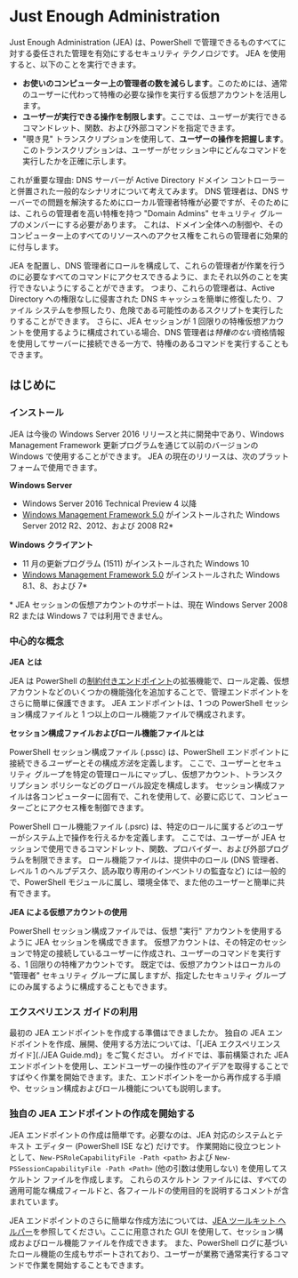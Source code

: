 # Just Enough Administration
Just Enough Administration (JEA) は、PowerShell で管理できるものすべてに対する委任された管理を有効にするセキュリティ テクノロジです。
JEA を使用すると、以下のことを実行できます。
- **お使いのコンピューター上の管理者の数を減らします**。このためには、通常のユーザーに代わって特権の必要な操作を実行する仮想アカウントを活用します。
- **ユーザーが実行できる操作を制限します**。ここでは、ユーザーが実行できるコマンドレット、関数、および外部コマンドを指定できます。
- "覗き見" トランスクリプションを使用して、**ユーザーの操作を把握します**。このトランスクリプションは、ユーザーがセッション中にどんなコマンドを実行したかを正確に示します。

これが重要な理由: 
DNS サーバーが Active Directory ドメイン コントローラーと併置された一般的なシナリオについて考えてみます。
DNS 管理者は、DNS サーバーでの問題を解決するためにローカル管理者特権が必要ですが、そのためには、これらの管理者を高い特権を持つ "Domain Admins" セキュリティ グループのメンバーにする必要があります。
これは、ドメイン全体への制御や、そのコンピューター上のすべてのリソースへのアクセス権をこれらの管理者に効果的に付与します。

JEA を配置し、DNS 管理者にロールを構成して、これらの管理者が作業を行うのに必要なすべてのコマンドにアクセスできるように、またそれ以外のことを実行できないようにすることができます。
つまり、これらの管理者は、Active Directory への権限なしに侵害された DNS キャッシュを簡単に修復したり、ファイル システムを参照したり、危険である可能性のあるスクリプトを実行したりすることができます。
さらに、JEA セッションが 1 回限りの特権仮想アカウントを使用するように構成されている場合、DNS 管理者は*特権のない*資格情報を使用してサーバーに接続できる一方で、特権のあるコマンドを実行することもできます。

## はじめに

### インストール
JEA は今後の Windows Server 2016 リリースと共に開発中であり、Windows Management Framework 更新プログラムを通じて以前のバージョンの Windows で使用することができます。
JEA の現在のリリースは、次のプラットフォームで使用できます。

**Windows Server**
- Windows Server 2016 Technical Preview 4 以降
- [Windows Management Framework 5.0](https://www.microsoft.com/en-us/download/details.aspx?id=50395) がインストールされた Windows Server 2012 R2、2012、および 2008 R2\*

**Windows クライアント**
- 11 月の更新プログラム (1511) がインストールされた Windows 10
- [Windows Management Framework 5.0](https://www.microsoft.com/en-us/download/details.aspx?id=50395) がインストールされた Windows 8.1、8、および 7\*

\* JEA セッションの仮想アカウントのサポートは、現在 Windows Server 2008 R2 または Windows 7 では利用できません。


### 中心的な概念
**JEA とは**

JEA は PowerShell の[制約付きエンドポイント](http://blogs.technet.com/b/heyscriptingguy/archive/2014/03/31/introduction-to-powershell-endpoints.aspx)の拡張機能で、ロール定義、仮想アカウントなどのいくつかの機能強化を追加することで、管理エンドポイントをさらに簡単に保護できます。
JEA エンドポイントは、1 つの PowerShell セッション構成ファイルと 1 つ以上のロール機能ファイルで構成されます。

**セッション構成ファイルおよびロール機能ファイルとは**

PowerShell セッション構成ファイル (.pssc) は、PowerShell エンドポイントに接続できる*ユーザー*とその構成*方法*を定義します。
ここで、ユーザーとセキュリティ グループを特定の管理ロールにマップし、仮想アカウント、トランスクリプション ポリシーなどのグローバル設定を構成します。
セッション構成ファイルは各コンピューターに固有で、これを使用して、必要に応じて、コンピューターごとにアクセス権を制御できます。

PowerShell ロール機能ファイル (.psrc) は、特定のロールに属する*どの*ユーザーがシステム上で操作を行えるかを定義します。
ここでは、ユーザーが JEA セッションで使用できるコマンドレット、関数、プロバイダー、および外部プログラムを制限できます。
ロール機能ファイルは、提供中のロール (DNS 管理者、レベル 1 のヘルプデスク、読み取り専用のインベントリの監査など) には一般的で、PowerShell モジュールに属し、環境全体で、また他のユーザーと簡単に共有できます。

**JEA による仮想アカウントの使用**

PowerShell セッション構成ファイルでは、仮想 "実行" アカウントを使用するように JEA セッションを構成できます。
仮想アカウントは、その特定のセッションで特定の接続しているユーザーに作成され、ユーザーのコマンドを実行する、1 回限りの特権アカウントです。
既定では、仮想アカウントはローカルの "管理者" セキュリティ グループに属しますが、指定したセキュリティ グループにのみ属するように構成することもできます。

### エクスペリエンス ガイドの利用
最初の JEA エンドポイントを作成する準備はできましたか。
独自の JEA エンドポイントを作成、展開、使用する方法については、「[JEA エクスペリエンス ガイド](./JEA Guide.md)」をご覧ください。
ガイドでは、事前構築された JEA エンドポイントを使用し、エンドユーザーの操作性のアイデアを取得することですばやく作業を開始できます。また、エンドポイントを一から再作成する手順や、セッション構成およびロール機能についても説明します。

### 独自の JEA エンドポイントの作成を開始する
JEA エンドポイントの作成は簡単です。必要なのは、JEA 対応のシステムとテキスト エディター (PowerShell ISE など) だけです。
作業開始に役立つヒントとして、`New-PSRoleCapabilityFile -Path <path>` および `New-PSSessionCapabilityFile -Path <Path>` (他の引数は使用しない) を使用してスケルトン ファイルを作成します。
これらのスケルトン ファイルには、すべての適用可能な構成フィールドと、各フィールドの使用目的を説明するコメントが含まれています。 

JEA エンドポイントのさらに簡単な作成方法については、[JEA ツールキット ヘルパー](http://blogs.technet.com/b/privatecloud/archive/2015/12/20/introducing-the-updated-jea-helper-tool.aspx)を参照してください。ここに用意された GUI を使用して、セッション構成およびロール機能ファイルを作成できます。
また、PowerShell ログに基づいたロール機能の生成もサポートされており、ユーザーが業務で通常実行するコマンドで作業を開始することもできます。


<!--HONumber=Jun16_HO1-->


